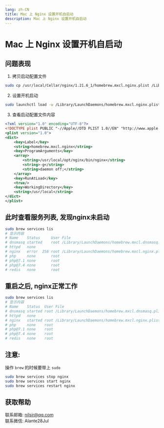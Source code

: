 ```yaml
---
lang: zh-CN
title: Mac 上 Nginx 设置开机自启动
description: Mac 上 Nginx 设置开机自启动
---
```


# Mac 上 Nginx 设置开机自启动

## 问题表现

1. 拷贝启动配置文件
```bash
sudo cp /usr/local/Cellar/nginx/1.21.6_1/homebrew.mxcl.nginx.plist /Library/LaunchDaemons
```

2. 设置开机启动
```bash
sudo launchctl load -w /Library/LaunchDaemons/homebrew.mxcl.nginx.plist
```

3. 查看启动配置文件内容
```xml
<?xml version="1.0" encoding="UTF-8"?>
<!DOCTYPE plist PUBLIC "-//Apple//DTD PLIST 1.0//EN" "http://www.apple.com/DTDs/PropertyList-1.0.dtd">
<plist version="1.0">
<dict>
	<key>Label</key>
	<string>homebrew.mxcl.nginx</string>
	<key>ProgramArguments</key>
	<array>
		<string>/usr/local/opt/nginx/bin/nginx</string>
		<string>-g</string>
		<string>daemon off;</string>
	</array>
	<key>RunAtLoad</key>
	<true/>
	<key>WorkingDirectory</key>
	<string>/usr/local</string>
</dict>
</plist>
```

## 此时查看服务列表, 发现nginx未启动
```bash
sudo brew services lis
# 显示内容
# Name    Status     User File
# dnsmasq started    root /Library/LaunchDaemons/homebrew.mxcl.dnsmasq.plist
# httpd   none
# nginx   error  256 root /Library/LaunchDaemons/homebrew.mxcl.nginx.plist
# php     none       root
# php@7.1 none       root
# php@7.4 none       root
# redis   none       root
```

## 重启之后, nginx正常工作
```bash
sudo brew services lis
# 显示内容
# Name    Status  User File
# dnsmasq started root /Library/LaunchDaemons/homebrew.mxcl.dnsmasq.plist
# httpd   none
# nginx   started root /Library/LaunchDaemons/homebrew.mxcl.nginx.plist
# php     none    root
# php@7.1 none    root
# php@7.4 none    root
# redis   none    root
```

## 注意:
操作 `brew` 的时候要带上 `sudo`
```bash
sudo brew services stop nginx
sudo brew services start nginx
sudo brew services restart nginx
```

## 获取帮助

联系邮箱: nilsir@qq.com<br>
联系微信: Alante28Jul
